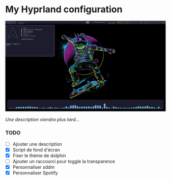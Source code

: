 # My Hyprland configuration

![](assets/setup.png)

*Une description viendra plus tard...*

### TODO

- [ ] Ajouter une description
- [x] Script de fond d'écran
- [x] Fixer le thème de dolphin
- [ ] Ajouter un raccourci pour toggle la transparence
- [x] Personnaliser sddm
- [x] Personnaliser Spotify